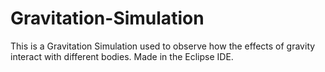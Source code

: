 # Gravitation-Simulation

This is a Gravitation Simulation used to observe how the effects of gravity interact with different bodies.
Made in the Eclipse IDE.
